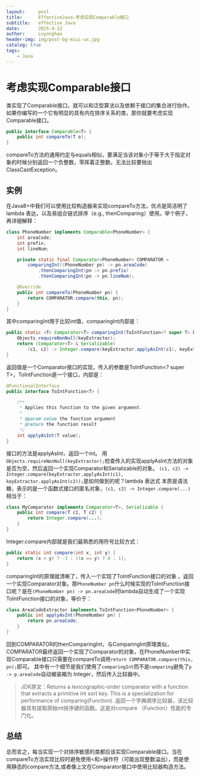 ```yaml
---
layout:     post
title:      EffectiveJava-考虑实现Comparable接口
subtitle:   effective Java
date:       2025-4-12
author:     Lvyonghao
header-img: img/post-bg-miui-ux.jpg
catalog: true
tags:
    - Java 
---
```

# 考虑实现Comparable接口
类实现了Comparable接口，就可以和泛型算法以及依赖于接口的集合进行协作。如果你编写的一个它有明显的具有内在排序关系的类，那你就要考虑实现Comparable接口。

```java
public interface Comparable<T> {
    public int compareTo(T o);
}
```
compareTo方法的通用约定与equals相似，要满足当该对象小于等于大于指定对象的时候分别返回一个负整数，零挥着正整数。无法比较要抛出ClassCastException。

## 实例
在Java8+中我们可以使用比较构造器来实现compareTo方法，优点是简洁明了lambda 表达，以及易组合链式排序（e.g., thenComparing）使用。举个例子，再详细解释：
```java
class PhoneNumber implements Comparable<PhoneNumber> {
    int areaCode;
    int prefix;
    int lineNum;

    private static final Comparator<PhoneNumber> COMPARATOR =
        comparingInt((PhoneNumber pn) -> pn.areaCode)
            .thenComparingInt(pn -> pn.prefix)
            .thenComparingInt(pn -> pn.lineNum);

    @Override
    public int compareTo(PhoneNumber pn) {
        return COMPARATOR.compare(this, pn);
    }
}
```
其中comparingInt用于比较int值，comparingInt内部是：
```java
public static <T> Comparator<T> comparingInt(ToIntFunction<? super T> keyExtractor) {
    Objects.requireNonNull(keyExtractor);
    return (Comparator<T> & Serializable)
        (c1, c2) -> Integer.compare(keyExtractor.applyAsInt(c1), keyExtractor.applyAsInt(c2));
}
```
返回值是一个Comparator接口的实现，传入的参数是ToIntFunction<? super T>，ToIntFunction是一个接口，内部是：
```java
@FunctionalInterface
public interface ToIntFunction<T> {

    /**
     * Applies this function to the given argument.
     *
     * @param value the function argument
     * @return the function result
     */
    int applyAsInt(T value);
}
```
接口的方法是applyAsInt，返回一个int。
用`Objects.requireNonNull(keyExtractor);`检查传入的实现applyAsInt方法的对象是否为空，然后返回一个实现Comparator和Serializable的对象。
`(c1, c2) -> Integer.compare(keyExtractor.applyAsInt(c1), keyExtractor.applyAsInt(c2));`是如何做到的呢？lambda 表达式 本质是语法糖，表示的是一个函数式接口的匿名对象，`(c1, c2) -> Integer.compare(...)`相当于：
```java
class MyComparator implements Comparator<T>, Serializable {
    public int compare(T c1, T c2) {
        return Integer.compare(...);
    }
}
```
Integer.compare内部就是我们最熟悉的用符号比较方式：
```java
public static int compare(int x, int y) {
    return (x < y) ? -1 : ((x == y) ? 0 : 1);
}
```
comparingInt的原理就清晰了，传入一个实现了ToIntFunction接口的对象 ，返回一个实现Comparator对象。那`PhoneNumber pn`什么时候实现的ToIntFunction接口呢？是在`(PhoneNumber pn) -> pn.areaCode`时lambda自动生成了一个实现ToIntFunction接口的对象，等价于：
```java
class AreaCodeExtractor implements ToIntFunction<PhoneNumber> {
    public int applyAsInt(PhoneNumber pn) {
        return pn.areaCode;
    }
}
```
回到COMPARATOR的thenComparingInt，与ComparingInt原理类似，COMPARATOR最终返回一个实现了Comparator的对象，在PhoneNumber中实现Comparable接口只需要在compareTo调用`return COMPARATOR.compare(this, pn);`即可。
其中有一个细节是我们使用了`comparingInt`而不是`comparing`避免了`p -> p.areaCode`自动被装箱为 Integer，然后传入比较器中。
> JDK原文：Returns a lexicographic-order comparator with a function that extracts a primitive int sort key. This is a specialization for performance of comparing(Function).
> 返回一个字典顺序比较器，该比较器具有提取原始int排序键的函数。这是对compare （Function）性能的专门化。

## 总结
总而言之，每当实现一个对排序敏感的类都应该实现Comparable接口。当在compareTo方法实现比较时避免使用<和>操作符（可能出现整数溢出），而是使用静态的compare方法,或者像上文在Comparator接口中使用比较器构造方法。
